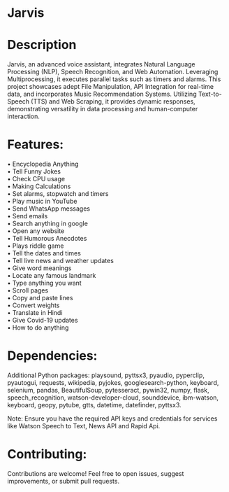 # Jarvis
# Description 
Jarvis, an advanced voice assistant, integrates Natural Language Processing (NLP), Speech Recognition, and Web Automation. Leveraging Multiprocessing, it executes parallel tasks such as timers and alarms. This project showcases adept File Manipulation, API Integration for real-time data, and incorporates Music Recommendation Systems. Utilizing Text-to-Speech (TTS) and Web Scraping, it provides dynamic responses, demonstrating versatility in data processing and human-computer interaction.

# Features:
•	Encyclopedia Anything<br>
•	Tell Funny Jokes<br>
•	Check CPU usage<br>
•	Making Calculations<br>
•	Set alarms, stopwatch and timers<br>
•	Play music in YouTube<br>
•	Send WhatsApp messages<br>
•	Send emails<br>
•	Search anything in google<br>
•	Open any website<br>
•	Tell Humorous Anecdotes<br>
•	Plays riddle game<br>
•	Tell the dates and times<br>
•	Tell live news and weather updates<br>
•	Give word meanings<br>
•	Locate any famous landmark<br>
•	Type anything you want<br>
•	Scroll pages<br>
•	Copy and paste lines<br>
•	Convert weights<br>
•	Translate in Hindi<br>
•	Give Covid-19 updates <br>
•	How to do anything<br>


# Dependencies:
Additional Python packages: playsound, pyttsx3, pyaudio, pyperclip, pyautogui, requests, wikipedia, pyjokes, googlesearch-python, keyboard, selenium, pandas, BeautifulSoup, pytesseract, pywin32, numpy, flask, speech_recognition, watson-developer-cloud, sounddevice, ibm-watson, keyboard, geopy, pytube, gtts, datetime, datefinder, pyttsx3.

Note: Ensure you have the required API keys and credentials for services like Watson Speech to Text, News API and Rapid Api.

# Contributing:
Contributions are welcome! Feel free to open issues, suggest improvements, or submit pull requests.

